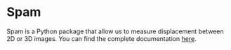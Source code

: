 # Spam

Spam is a Python package that allow us to measure displacement between 2D or 3D images. You can find the complete documentation [here](https://ttk.gricad-pages.univ-grenoble-alpes.fr/spam/intro.html).

